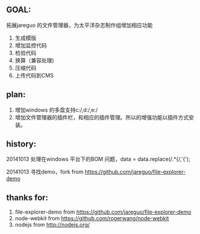 
GOAL:
-----
拓展jareguo 的文件管理器，为太平洋杂志制作组增加相应功能
1. 生成模版
2. 增加监控代码
3. 检验代码
4. 换算（兼容处理)
5. 压缩代码
6. 上传代码到CMS

plan:
-----
1. 增加windows 的多盘支持c:/,d:/,e:/
2. 增加文件管理器的插件栏，和相应的插件管理。所以的增强功能以插件方式安装。

history:
--------
20141013
 处理在windows 平台下的BOM 问题，data = data.replace(/.*\{/,'{');

20141013
 寻找demo，fork from https://github.com/jareguo/file-explorer-demo


thanks for:
-----------
1. file-explorer-demo from https://github.com/jareguo/file-explorer-demo
2. node-webkit        from https://github.com/rogerwang/node-webkit
3. nodejs             from http://nodejs.org/
